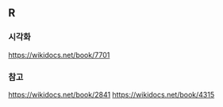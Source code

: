 ## R




### 시각화
https://wikidocs.net/book/7701

### 참고
https://wikidocs.net/book/2841
https://wikidocs.net/book/4315
